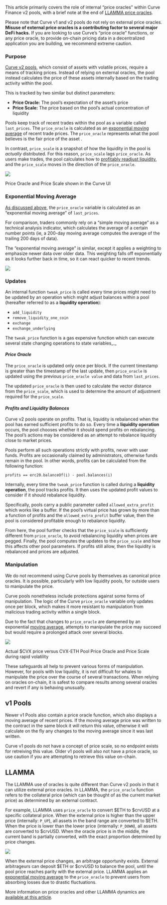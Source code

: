 This article primarily covers the role of internal “price oracles” within Curve Finance v2 pools, with a brief note at the end of [LLAMMA price oracles](../factory-pools/understanding-oracles#llamma).

Please note that Curve v1 and v2 pools do not rely on external price oracles. **Misuse of external price oracles is a contributing factor to several major DeFi hacks.** If you are looking to use Curve’s “price oracle” functions, or any price oracle, to provide on-chain pricing data in a decentralized application you are building, we recommend extreme caution.

###  **Purpose**

​[Curve v2 pools](/base-features/understanding-crypto-pools), which consist of assets with volatile prices, require a means of tracking prices. Instead of relying on external oracles, the pool instead calculates the price of these assets internally based on the trading activity within the pool.

This is tracked by two similar but distinct parameters:

*   **Price Oracle:** The pool’s expectation of the asset’s price
*   **Price Scale:** The price based on the pool’s actual concentration of liquidity
    
Pools keep track of recent trades within the pool as a variable called `last_prices`. The `price_oracle` is calculated as an [exponential moving average](../factory-pools/understanding-oracles#exponential-moving-average) of recent trade prices. The `price_oracle` represents what the pool believes is the fair price of the asset .

In contrast, `price_scale` is a snapshot of how the liquidity in the pool is _actually_ distributed. For this reason, `price_scale` lags `price_oracle`. As users make trades, the pool calculates how to [profitably readjust liquidity](../factory-pools/understanding-oracles#profits-and-liquidity-balances), and the `price_scale` moves in the direction of the `price_oracle`.

![](https://2254922201-files.gitbook.io/~/files/v0/b/gitbook-x-prod.appspot.com/o/spaces%2F-MFA0rQI3SzfbVFgp3Ic%2Fuploads%2FOlwF0Zl4nMBWlBGKY48W%2Fimage.png?alt=media&token=9b3b1eab-60c7-4787-9371-7750446bb16d)

Price Oracle and Price Scale shown in the Curve UI

### **Exponential Moving Average**

​[As discussed above](../factory-pools/understanding-oracles#purpose), the `price_oracle` variable is calculated as an “exponential moving average” of `last_prices`.

For comparison, traders commonly rely on a “simple moving average” as a technical analysis indicator, which calculates the average of a certain number points (ie, a 200-day moving average computes the average of the trailing 200 days of data).

The “exponential moving average" is similar, except it applies a weighting to emphasize newer data over older data. This weighting falls off exponentially as it looks further back in time, so it can react quicker to recent trends.

![](https://2254922201-files.gitbook.io/~/files/v0/b/gitbook-x-prod.appspot.com/o/spaces%2F-MFA0rQI3SzfbVFgp3Ic%2Fuploads%2Fzi8bsCLJVoezvZcaZCkR%2Fimage.png?alt=media&token=f31a9ef1-d607-4704-ad37-1336cdb377eb)

### **Updates**

An internal function `tweak_price` is called every time prices might need to be updated by an operation which might adjust balances within a pool (hereafter referred to as a **liquidity operation**):

*   `add_liquidity`
*   `remove_liquidity_one_coin`
*   `exchange`
*   `exchange_underlying`
    
The `tweak_price` function is a gas expensive function which can execute several state changing operations to state variables_._

#### *Price Oracle*

The `price_oracle` is updated only once per block. If the current timestamp is greater than the timestamp of the last update, then `price_oracle` is updated using the previous `price_oracle value` and data from `last_prices`.

The updated `price_oracle` is then used to calculate the vector distance from the `price_scale`, which is used to determine the amount of adjustment required for the `price_scale`.

#### *Profits and Liquidity Balances*

Curve v2 pools operate on profits. That is, liquidity is rebalanced when the pool has earned sufficient profits to do so. Every time a **liquidity operation** occurs, the pool chooses whether it should spend profits on rebalancing. The pool’s actions may be considered as an attempt to rebalance liquidity close to market prices.

Pools perform all such operations strictly with profits, never with user funds. Profits are occasionally claimed by administrators, otherwise funds remain in the pool. In other words, profits can be calculated from the following function:

`profits == erc20.balanceOf(i) - pool.balances(i)`

Internally, every time the `tweak_price` function is called during a **liquidity operation**, the pool tracks profits. It then uses the updated profit values to consider if it should rebalance liquidity.

Specifically, pools carry a public parameter called `allowed_extra_profit` which works like a buffer. If the pool’s virtual price has grown by more than a function of profits and the `allowed_extra_profit` buffer value, then the pool is considered profitable enough to rebalance liquidity.

From here, the pool further checks that the `price_scale` is sufficiently different from `price_oracle`, to avoid rebalancing liquidity when prices are pegged. Finally, the pool computes the updates to the `price_scale` and how this affects other pool parameters. If profits still allow, then the liquidity is rebalanced and prices are adjusted.

### **Manipulation**

We do not recommend using Curve pools by themselves as canonical price oracles. It is possible, particularly with low liquidity pools, for outside users to manipulate the price.

Curve pools nonetheless include protections against some forms of manipulation. The logic of the Curve `price_oracle` variable only updates once per block, which makes it more resistant to manipulation from malicious trading activity within a single block.

Due to the fact that changes to `price_oracle` are dampened by an exponential [moving average](../factory-pools/understanding-oracles#exponential-moving-average), attempts to manipulate the price may succeed but would require a prolonged attack over several blocks.

![](https://2254922201-files.gitbook.io/~/files/v0/b/gitbook-x-prod.appspot.com/o/spaces%2F-MFA0rQI3SzfbVFgp3Ic%2Fuploads%2FKSvAT1eJLihFhNEI1DYx%2Fimage.png?alt=media&token=e8a0f486-8fda-4950-990e-d45ddf7b37a3)

Actual $CVX price versus CVX-ETH Pool Price Oracle and Price Scale during rapid volatility

These safeguards all help to prevent various forms of manipulation. However, for pools with low liquidity, it is not difficult for whales to manipulate the price over the course of several transactions. When relying on oracles on-chain, it is safest to compare results among several oracles and revert if any is behaving unusually.

## **v1 Pools**

Newer v1 Pools also contain a price oracle function, which also displays a moving average of recent prices. If the moving average price was written to the contract in the same block it will return this value, otherwise it will calculate on the fly any changes to the moving average since it was last written.

Curve v1 pools do not have a concept of price scale, so no endpoint exists for retreiving this value. Older v1 pools will also not have a price oracle, so use caution if you are attempting to retrieve this value on-chain.

## **LLAMMA**

The LLAMMA use of oracles is quite different than Curve v2 pools in that it can utilize external price oracles. In LLAMMA, the `price_oracle` function refers to the collateral price (which can be thought of as the current market price) as determined by an external contract.

For example, LLAMMA uses `price_oracle` to convert $ETH to $crvUSD at a specific collateral price. When the external price is higher than the upper price (internally: `P_UP`), all assets in the band range are converted to $ETH. When the price is lower than the lower price (internally: `P_DOWN`), all assets are converted to $crvUSD. When the oracle price is in the middle, the current band is partially converted, with the exact proportion determined by price changes.

![](https://2254922201-files.gitbook.io/~/files/v0/b/gitbook-x-prod.appspot.com/o/spaces%2F-MFA0rQI3SzfbVFgp3Ic%2Fuploads%2FM6Ena673Tuy6zLgq7FK1%2Fimage.png?alt=media&token=9aa421a5-a915-4cc9-8b85-b7f419b8f624)

When the external price changes, an arbitrage opportunity exists. External arbitrageurs can deposit $ETH or $crvUSD to balance the pool, until the pool price reaches parity with the external price. LLAMMA applies an [exponential moving average](../factory-pools/understanding-oracles#exponential-moving-average) to the `price_oracle` to prevent users from absorbing losses due to drastic fluctuations.

More information on price oracles and other LLAMMA dynamics are [available at this article](https://mirror.xyz/0x07b05D3A1ed958944033060d058b8F0771ad1A6e/H0m3nyq65anotTWhTdWDIWEfMPOofNPy-0qyARYXNF4).
